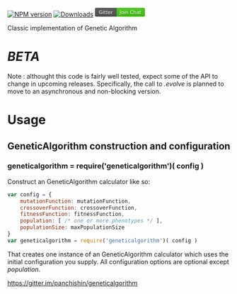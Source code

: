 [![NPM version][npm-image]][npm-url] [![Downloads][downloads-image]][npm-url] [<svg xmlns="http://www.w3.org/2000/svg" width="113" height="20"><linearGradient id="b" x2="0" y2="100%"><stop offset="0" stop-color="#bbb" stop-opacity=".1"/><stop offset="1" stop-opacity=".1"/></linearGradient><mask id="a"><rect width="113" height="20" rx="3" fill="#fff"/></mask><g mask="url(#a)"><path fill="#555" d="M0 0h49v20H0z"/><path fill="#4c1" d="M49 0h64v20H49z"/><path fill="url(#b)" d="M0 0h113v20H0z"/></g><g fill="#fff" text-anchor="middle" font-family="DejaVu Sans,Verdana,Geneva,sans-serif" font-size="11"><text x="24.5" y="15" fill="#010101" fill-opacity=".3">Gitter</text><text x="24.5" y="14">Gitter</text><text x="80" y="15" fill="#010101" fill-opacity=".3">Join Chat</text><text x="80" y="14">Join Chat</text></g></svg>](https://gitter.im/panchishin/geneticalgorithm)

Classic implementation of Genetic Algorithm

# *BETA*
Note : althought this code is fairly well tested, expect some of the API to change in upcoming releases.  Specifically, the call to *.evolve* is planned to move to an asynchronous and non-blocking version.

# Usage

## GeneticAlgorithm construction and configuration

### geneticalgorithm = require('geneticalgorithm')( config )
Construct an GeneticAlgorithm calculator like so:

```js
var config = {
    mutationFunction: mutationFunction,
    crossoverFunction: crossoverFunction,
    fitnessFunction: fitnessFunction,
    population: [ /* one or more phenotypes */ ],
    populationSize: maxPopulationSize
}
var geneticalgorithm = require('geneticalgorithm')( config )
```

That creates one instance of an GeneticAlgorithm calculator which uses the initial configuration you supply.  All configuration options are optional except *population*.


[npm-url]: https://npmjs.org/package/geneticalgorithm
[npm-image]: http://img.shields.io/npm/v/geneticalgorithm.svg
[downloads-image]: http://img.shields.io/npm/dm/geneticalgorithm.svg

https://gitter.im/panchishin/geneticalgorithm